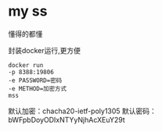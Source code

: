 # my ss

懂得的都懂


封装docker运行,更方便


```
docker run 
-p 8388:19806
-e PASSWORD=密码 
-e METHOD=加密方式
mss
```

默认加密：chacha20-ietf-poly1305
默认密码：bWFpbDoyODIxNTYyNjhAcXEuY29t